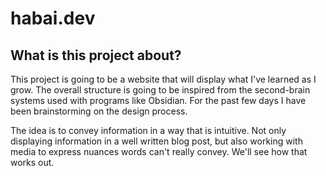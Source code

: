 # habai.dev

## What is this project about?
This project is going to be a website that will display what I've learned as I grow.
The overall structure is going to be inspired from the second-brain systems used with programs like Obsidian.
For the past few days I have been brainstorming on the design process.

The idea is to convey information in a way that is intuitive.
Not only displaying information in a well written blog post, but also working with media to express nuances words can't really convey.
We'll see how that works out.
